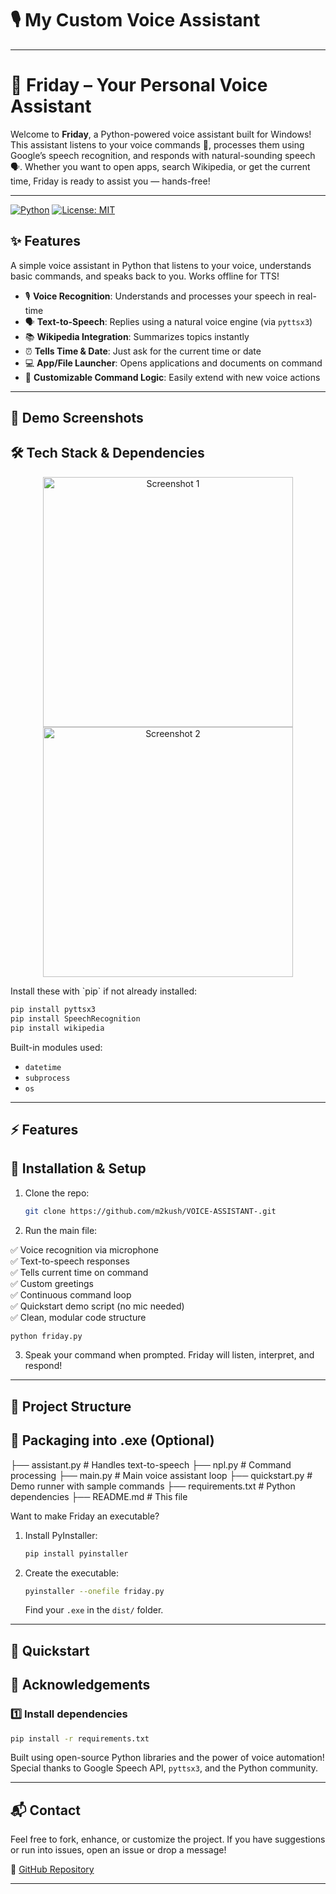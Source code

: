 # 🎙️ My Custom Voice Assistant
---

# 🤖 Friday – Your Personal Voice Assistant

Welcome to **Friday**, a Python-powered voice assistant built for Windows! This assistant listens to your voice commands 🎤, processes them using Google’s speech recognition, and responds with natural-sounding speech 🗣️. Whether you want to open apps, search Wikipedia, or get the current time, Friday is ready to assist you — hands-free!

---

[![Python](https://img.shields.io/badge/Python-3.6%2B-blue.svg)](https://www.python.org/downloads/)
[![License: MIT](https://img.shields.io/badge/License-MIT-green.svg)](LICENSE)
## ✨ Features

A simple voice assistant in Python that listens to your voice, understands basic commands, and speaks back to you. Works offline for TTS!
* 🎙️ **Voice Recognition**: Understands and processes your speech in real-time
* 🗣️ **Text-to-Speech**: Replies using a natural voice engine (via `pyttsx3`)
* 📚 **Wikipedia Integration**: Summarizes topics instantly
* ⏰ **Tells Time & Date**: Just ask for the current time or date
* 💻 **App/File Launcher**: Opens applications and documents on command
* 🧠 **Customizable Command Logic**: Easily extend with new voice actions

---

## 📸 Demo Screenshots
## 🛠️ Tech Stack & Dependencies

<p align="center">
  <img src="https://via.placeholder.com/600x300.png?text=Voice+Assistant+Screenshot+1" alt="Screenshot 1" width="400">
  <img src="https://via.placeholder.com/600x300.png?text=Voice+Assistant+Screenshot+2" alt="Screenshot 2" width="400">
</p>
Install these with `pip` if not already installed:


```bash
pip install pyttsx3
pip install SpeechRecognition
pip install wikipedia
```

Built-in modules used:

* `datetime`
* `subprocess`
* `os`

---

## ⚡ Features
## 🚀 Installation & Setup

1. Clone the repo:

   ```bash
   git clone https://github.com/m2kush/VOICE-ASSISTANT-.git
   ```
2. Run the main file:

✅ Voice recognition via microphone  
✅ Text-to-speech responses  
✅ Tells current time on command  
✅ Custom greetings  
✅ Continuous command loop  
✅ Quickstart demo script (no mic needed)  
✅ Clean, modular code structure  
   ```bash
   python friday.py
   ```
3. Speak your command when prompted. Friday will listen, interpret, and respond!

---

## 📂 Project Structure
## 🧩 Packaging into .exe (Optional)

├── assistant.py # Handles text-to-speech
├── npl.py # Command processing
├── main.py # Main voice assistant loop
├── quickstart.py # Demo runner with sample commands
├── requirements.txt # Python dependencies
├── README.md # This file

Want to make Friday an executable?

1. Install PyInstaller:

   ```bash
   pip install pyinstaller
   ```
2. Create the executable:

   ```bash
   pyinstaller --onefile friday.py
   ```

   Find your `.exe` in the `dist/` folder.

---

## 🚀 Quickstart
## 🙌 Acknowledgements

### 1️⃣ Install dependencies
```bash
pip install -r requirements.txt
```
Built using open-source Python libraries and the power of voice automation! Special thanks to Google Speech API, `pyttsx3`, and the Python community.

---

## 📬 Contact

Feel free to fork, enhance, or customize the project. If you have suggestions or run into issues, open an issue or drop a message!

🔗 [GitHub Repository](https://github.com/m2kush/VOICE-ASSISTANT-/tree/main)

---
